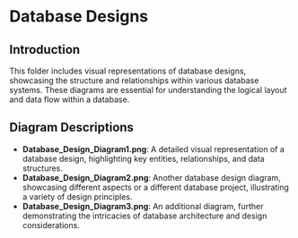 
# Database Designs

## Introduction
This folder includes visual representations of database designs, showcasing the structure and relationships within various database systems. These diagrams are essential for understanding the logical layout and data flow within a database.

## Diagram Descriptions
- **Database_Design_Diagram1.png**: A detailed visual representation of a database design, highlighting key entities, relationships, and data structures.
- **Database_Design_Diagram2.png**: Another database design diagram, showcasing different aspects or a different database project, illustrating a variety of design principles.
- **Database_Design_Diagram3.png**: An additional diagram, further demonstrating the intricacies of database architecture and design considerations.
